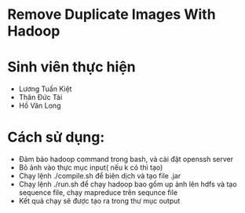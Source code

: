 # Remove Duplicate Images With Hadoop

# Sinh viên thực hiện
+ Lương Tuấn Kiệt 
+ Thân Đức Tài 
+ Hồ Văn Long 
# Cách sử dụng:
+ Đảm bảo hadoop command trong bash, và cài đặt openssh server
+ Bỏ ảnh vào thực mục input( nếu k có thì tạo)
+ Chạy lệnh ./compile.sh để biên dịch và tạo file .jar
+ Chạy lệnh ./run.sh để chạy hadoop bao gồm up ảnh lên hdfs và tạo sequence file, chạy mapreduce trên sequnce file
+ Kết quả chạy sẽ được tạo ra trong thư mục output

